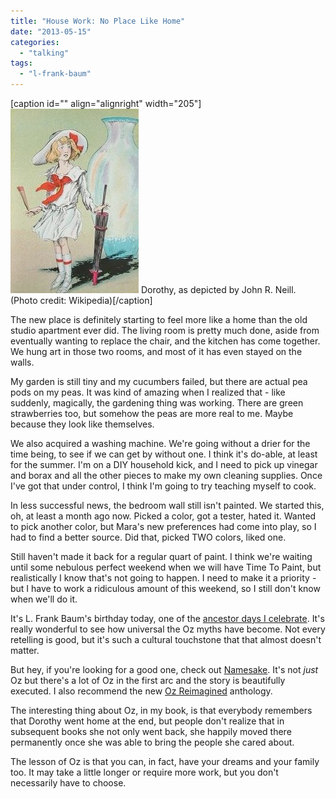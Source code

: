 ```yaml
---
title: "House Work: No Place Like Home"
date: "2013-05-15"
categories: 
  - "talking"
tags: 
  - "l-frank-baum"
---
```


\[caption id="" align="alignright" width="205"\][![Dorothy, as depicted by John R. Neill, is usua...](images/DorothyGaleNeill.jpg "Dorothy, as depicted by John R. Neill, is usua...")](http://en.wikipedia.org/wiki/File:DorothyGaleNeill.jpg) Dorothy, as depicted by John R. Neill. (Photo credit: Wikipedia)\[/caption\]

The new place is definitely starting to feel more like a home than the old studio apartment ever did. The living room is pretty much done, aside from eventually wanting to replace the chair, and the kitchen has come together. We hung art in those two rooms, and most of it has even stayed on the walls.

My garden is still tiny and my cucumbers failed, but there are actual pea pods on my peas. It was kind of amazing when I realized that - like suddenly, magically, the gardening thing was working. There are green strawberries too, but somehow the peas are more real to me. Maybe because they look like themselves.

We also acquired a washing machine. We're going without a drier for the time being, to see if we can get by without one. I think it's do-able, at least for the summer. I'm on a DIY household kick, and I need to pick up vinegar and borax and all the other pieces to make my own cleaning supplies. Once I've got that under control, I think I'm going to try teaching myself to cook.

In less successful news, the bedroom wall still isn't painted. We started this, oh, at least a month ago now. Picked a color, got a tester, hated it. Wanted to pick another color, but Mara's new preferences had come into play, so I had to find a better source. Did that, picked TWO colors, liked one.

Still haven't made it back for a regular quart of paint. I think we're waiting until some nebulous perfect weekend when we will have Time To Paint, but realistically I know that's not going to happen. I need to make it a priority - but I have to work a ridiculous amount of this weekend, so I still don't know when we'll do it.

It's L. Frank Baum's birthday today, one of the [ancestor days I celebrate](http://jackadreams.info/2012/05/15/pay-no-attention-to/ "Pay No Attention To…"). It's really wonderful to see how universal the Oz myths have become. Not every retelling is good, but it's such a cultural touchstone that that almost doesn't matter.

But hey, if you're looking for a good one, check out [Namesake](http://namesakecomic.com/ "Namesake"). It's not _just_ Oz but there's a lot of Oz in the first arc and the story is beautifully executed. I also recommend the new [Oz Reimagined](http://www.powells.com/biblio?isbn=1611099048 "Oz Reimagined") anthology.

The interesting thing about Oz, in my book, is that everybody remembers that Dorothy went home at the end, but people don't realize that in subsequent books she not only went back, she happily moved there permanently once she was able to bring the people she cared about.

The lesson of Oz is that you can, in fact, have your dreams and your family too. It may take a little longer or require more work, but you don't necessarily have to choose.
